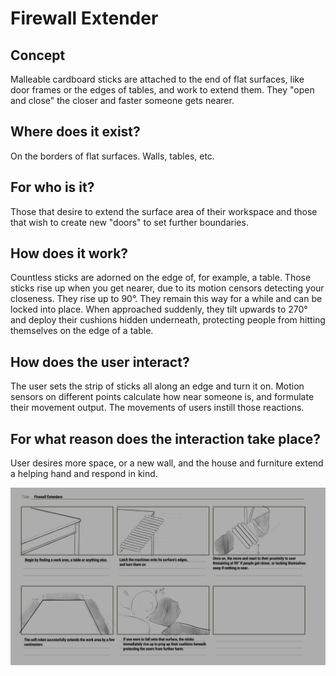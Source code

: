 # Firewall Extender

##  Concept
Malleable cardboard sticks are attached to the end of flat surfaces, like door frames or the edges of tables, and work to extend them. They "open and close" the closer and faster someone gets nearer.

##  Where does it exist? 
On the borders of flat surfaces. Walls, tables, etc.

##  For who is it?
Those that desire to extend the surface area of their workspace and those that wish to create new "doors" to set further boundaries.

## How does it work? 
Countless sticks are adorned on the edge of, for example, a table. Those sticks rise up when you get nearer, due to its motion censors detecting your closeness. They rise up to 90°. They remain this way for a while and can be locked into place. When approached suddenly, they tilt upwards to 270° and deploy their cushions hidden underneath, protecting people from hitting themselves on the edge of a table.

##  How does the user interact? 
The user sets the strip of sticks all along an edge and turn it on. Motion sensors on different points calculate how near someone is, and formulate their movement output. The movements of users instill those reactions.

##  For what reason does the interaction take place?
User desires more space, or a new wall, and the house and furniture extend a helping hand and respond in kind. 

![Firewall Extenders](img/Firewall%20Extenders.png)